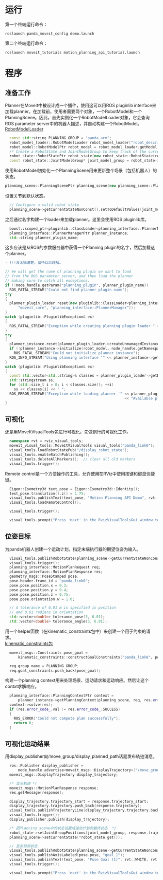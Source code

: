 # 运行
第一个终端运行命令：
```
roslaunch panda_moveit_config demo.launch
```
第二个终端运行命令：
```
roslaunch moveit_tutorials motion_planning_api_tutorial.launch
```
# 程序
## 准备工作
Planner在MoveIt中被设计成一个插件，使用这可以用ROS pluginlib interface来加载planner。在加载前，使用者需要两个对象，一个RobotModel和一个PlanningScene。因此，首先实例化一个RobotModelLoader对象，它会查询ROS parameter server中的机器人描述，并自动构建一个RobotModel。  
[RobotModelLoader](http://docs.ros.org/indigo/api/moveit_ros_planning/html/classrobot__model__loader_1_1RobotModelLoader.html)   
```cpp
  const std::string PLANNING_GROUP = "panda_arm";
  robot_model_loader::RobotModelLoader robot_model_loader("robot_description");
  robot_model::RobotModelPtr robot_model = robot_model_loader.getModel();
  /* Create a RobotState and JointModelGroup to keep track of the current robot pose and planning group*/
  robot_state::RobotStatePtr robot_state(new robot_state::RobotState(robot_model));
  const robot_state::JointModelGroup* joint_model_group = robot_state->getJointModelGroup(PLANNING_GROUP);
  ```
使用RobotModel初始化一个PlanningScene用来更新整个场景（包括机器人）的状态。
  ```cpp
  planning_scene::PlanningScenePtr planning_scene(new planning_scene::PlanningScene(robot_model));
```
设置关节到默认状态。
```cpp
  // Configure a valid robot state
  planning_scene->getCurrentStateNonConst().setToDefaultValues(joint_model_group, "ready");
```
之后通过名字构建一个loader来加载planner。这里会使用ROS pluginlib库。
```cpp
  boost::scoped_ptr<pluginlib::ClassLoader<planning_interface::PlannerManager>> planner_plugin_loader;
  planning_interface::PlannerManagerPtr planner_instance;
  std::string planner_plugin_name;
  ```
这步应该是从ROS的参数服务器中获得一个Planning plugin的名字，然后加载这个planner。  
```diff
- !!!没太搞清楚，留待以后理解。
```
  ```cpp
  // We will get the name of planning plugin we want to load
  // from the ROS parameter server, and then load the planner
  // making sure to catch all exceptions.
  if (!node_handle.getParam("planning_plugin", planner_plugin_name))
    ROS_FATAL_STREAM("Could not find planner plugin name");
  try
  {
    planner_plugin_loader.reset(new pluginlib::ClassLoader<planning_interface::PlannerManager>(
        "moveit_core", "planning_interface::PlannerManager"));
  }
  catch (pluginlib::PluginlibException& ex)
  {
    ROS_FATAL_STREAM("Exception while creating planning plugin loader " << ex.what());
  }
  try
  {
    planner_instance.reset(planner_plugin_loader->createUnmanagedInstance(planner_plugin_name));
    if (!planner_instance->initialize(robot_model, node_handle.getNamespace()))
      ROS_FATAL_STREAM("Could not initialize planner instance");
    ROS_INFO_STREAM("Using planning interface '" << planner_instance->getDescription() << "'");
  }
  catch (pluginlib::PluginlibException& ex)
  {
    const std::vector<std::string>& classes = planner_plugin_loader->getDeclaredClasses();
    std::stringstream ss;
    for (std::size_t i = 0; i < classes.size(); ++i)
      ss << classes[i] << " ";
    ROS_ERROR_STREAM("Exception while loading planner '" << planner_plugin_name << "': " << ex.what() << std::endl
                                                         << "Available plugins: " << ss.str());
  }
```
## 可视化
还是用MoveItVisualTools包进行可视化。先做例行的可视化工作。
```cpp
  namespace rvt = rviz_visual_tools;
  moveit_visual_tools::MoveItVisualTools visual_tools("panda_link0");
  visual_tools.loadRobotStatePub("/display_robot_state");
  visual_tools.enableBatchPublishing();
  visual_tools.deleteAllMarkers();  // clear all old markers
  visual_tools.trigger();
```
Remote control是一个方便操作的工具，允许使用在RViz中使用按键和键盘快捷键。
```cpp
  Eigen::Isometry3d text_pose = Eigen::Isometry3d::Identity();
  text_pose.translation().z() = 1.75;
  visual_tools.publishText(text_pose, "Motion Planning API Demo", rvt::WHITE, rvt::XLARGE);
  visual_tools.loadRemoteControl();

  visual_tools.trigger();

  visual_tools.prompt("Press 'next' in the RvizVisualToolsGui window to start the demo");
```
## 位姿目标
为panda机器人创建一个运动计划。指定末端执行器的期望位姿为输入。
```cpp
  visual_tools.publishRobotState(planning_scene->getCurrentStateNonConst(), rviz_visual_tools::GREEN);
  visual_tools.trigger();
  planning_interface::MotionPlanRequest req;
  planning_interface::MotionPlanResponse res;
  geometry_msgs::PoseStamped pose;
  pose.header.frame_id = "panda_link0";
  pose.pose.position.x = 0.3;
  pose.pose.position.y = 0.4;
  pose.pose.position.z = 0.75;
  pose.pose.orientation.w = 1.0;

  // A tolerance of 0.01 m is specified in position
  // and 0.01 radians in orientation
  std::vector<double> tolerance_pose(3, 0.01);
  std::vector<double> tolerance_angle(3, 0.01);
```
用一个helper函数（在kinematic_constraints包中）来创建一个用于约束的请求。  
[kinematic_constraints包](http://docs.ros.org/indigo/api/moveit_core/html/namespacekinematic__constraints.html#a88becba14be9ced36fefc7980271e132)
```cpp
  moveit_msgs::Constraints pose_goal =
      kinematic_constraints::constructGoalConstraints("panda_link8", pose, tolerance_pose, tolerance_angle);

  req.group_name = PLANNING_GROUP;
  req.goal_constraints.push_back(pose_goal);
```
构建一个planning context用来处理场景、运动请求和运动响应。然后让这个contxt求解响应。
```cpp
  planning_interface::PlanningContextPtr context =
      planner_instance->getPlanningContext(planning_scene, req, res.error_code_);
  context->solve(res);
  if (res.error_code_.val != res.error_code_.SUCCESS)
  {
    ROS_ERROR("Could not compute plan successfully");
    return 0;
  }
```
## 可视化运动结果
用display_publisher向/move_group/display_planned_path话题发布轨迹消息。
```cpp
  ros::Publisher display_publisher =
      node_handle.advertise<moveit_msgs::DisplayTrajectory>("/move_group/display_planned_path", 1, true);
  moveit_msgs::DisplayTrajectory display_trajectory;

  /* 显示轨迹 */
  moveit_msgs::MotionPlanResponse response;
  res.getMessage(response);

  display_trajectory.trajectory_start = response.trajectory_start;
  display_trajectory.trajectory.push_back(response.trajectory);
  visual_tools.publishTrajectoryLine(display_trajectory.trajectory.back(), joint_model_group);
  visual_tools.trigger();
  display_publisher.publish(display_trajectory);

  /* 把Planning scene中的状态设置成运动计划的最终状态  */
  robot_state->setJointGroupPositions(joint_model_group, response.trajectory.joint_trajectory.points.back().positions);
  planning_scene->setCurrentState(*robot_state.get());

  // 显示目标状态
  visual_tools.publishRobotState(planning_scene->getCurrentStateNonConst(), rviz_visual_tools::GREEN);
  visual_tools.publishAxisLabeled(pose.pose, "goal_1");
  visual_tools.publishText(text_pose, "Pose Goal (1)", rvt::WHITE, rvt::XLARGE);
  visual_tools.trigger();

  visual_tools.prompt("Press 'next' in the RvizVisualToolsGui window to continue the demo");
```
